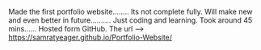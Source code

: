 Made the first portfolio website........
Its not complete fully. Will make new and even better in future..........
Just coding and learning. Took around 45 mins...... Hosted form GitHub. The url --> https://samratyeager.github.io/Portfolio-Website/
